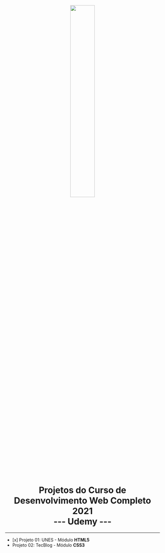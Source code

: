 <h1 align='center'>
    <img src='https://centrosoftware.com.br/wp-content/uploads/2020/10/543_378726_tech.hero_.jpg' width='40%'>
    <br>
    <b>Projetos do Curso de Desenvolvimento Web Completo 2021</b>
    <br>
    <b>--- Udemy ---</b>
</h1>
<hr>

<ul>
    <li>[x] Projeto 01: UNES - Módulo <b>HTML5</b></li>
    <li>Projeto 02: TecBlog - Módulo <b>CSS3</b></li>
</ul>